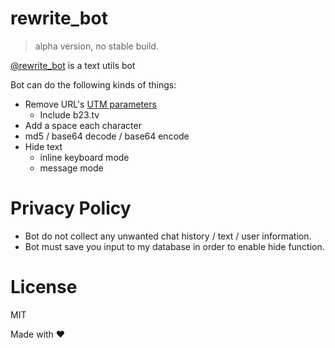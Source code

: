 # rewrite_bot
> alpha version, no stable build.  

[@rewrite_bot](https://t.me/rewrite_bot) is a text utils bot

Bot can do the following kinds of things:  
- Remove URL's [UTM parameters](https://en.wikipedia.org/wiki/UTM_parameters)  
    - Include b23.tv
- Add a space each character
- md5 / base64 decode / base64 encode
- Hide text
    - inline keyboard mode
    - message mode

# Privacy Policy
- Bot do not collect any unwanted chat history / text / user information.
- Bot must save you input to my database in order to enable hide function.
# License
MIT

Made with ❤️